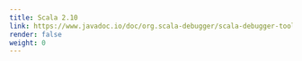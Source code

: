 ```yaml
---
title: Scala 2.10
link: https://www.javadoc.io/doc/org.scala-debugger/scala-debugger-tool_2.10/
render: false
weight: 0
---
```

